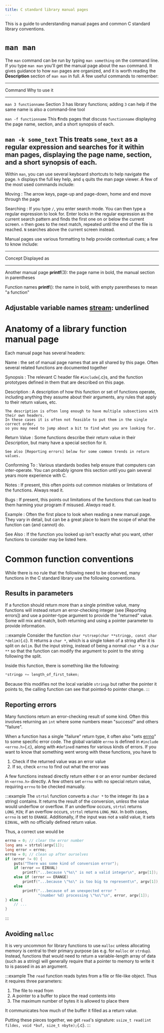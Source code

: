 ```yaml
---
title: C standard library manual pages
...
```


This is a guide to understanding manual pages and common C standard library conventions.

# `man man`

The `man` command can be run by typing `man something` on the command line.
If you type `man man` you'll get the manual page about the `man` command.
It gives guidance to how `man` pages are organized, and it is worth reading the **Description** section of `man man` in full.
A few useful commands to remember:

--------------------------------------------------------------------------------
Command                         Why to use it
------------------------------- ------------------------------------------------
`man 3 functionname`            Section 3 has library functions; adding `3` can
                                help if the same name is also a command-line
                                tool

`man -f functionname`           This **f**inds pages that discuss `functionname`
                                displaying the page name, section, and a short
                                synopsis of each.

`man -k some_text`              This treats `some_text` as a regular expression
                                and searches for it within man pages,
                                displaying the page name, section, and a short
                                synopsis of each.
--------------------------------------------------------------------------------

Within `man`, you can use several keyboard shortcuts to help navigate the page.
`h` displays the full key help, and `q` quits the man page viewer.
A few of the most used commands include:

Moving
:   The arrow keys, page-up and page-down, home and end move through the page

Searching
:   If you type `/`, you enter search mode.
    You can then type a regular expression to look for.
    Enter locks in the regular expression as the current search pattern and finds the first one on or below the current screen.
    `n` then goes to the next match, repeated until the end of the file is reached.
    `N` searches above the current screen instead.

Manual pages use various formatting to help provide contextual cues;
a few to know include:

--------------------------------------------------------------------------------
Concept                         Displayed as
------------------------------- ------------------------------------------------
Another manual page             **printf**(3): the page name in bold,
                                the manual section in parentheses

Function names                  **printf**(): the name in bold,
                                with empty parentheses to mean "a function"

Adjustable variable names       <u>stream</u>: underlined
--------------------------------------------------------------------------------



# Anatomy of a library function manual page

Each manual page has several headers:

Name
:   the set of manual page names that are all shared by this page.
    Often several related functions are documented together

Synopsis
:   The relevant C header file `#include`{.c}s,
    and the function prototypes defined in them that are described on this page.

Description
:   A description of how this function or set of functions operate,
    including anything they assume about their arguments,
    any rules that apply to their return values, etc.
    
    The description is often long enough to have multiple subsections with their own headers.
    In these cases it is often not feasible to put them in the single correct order,
    so you may need to jump about a bit to find what you are looking for.

Return Value
:   Some functions describe their return value in their *Description*,
    but many have a special section for it.
    
    See also [Reporting errors] below for some common trends in return values.

Conforming To
:   Various standards bodies help ensure that computers can inter-operate.
    You can probably ignore this section until you gain several years more experience with C.

Notes
:   If present, this often points out common mistakes
    or limitations of the functions.
    Always read it.

Bugs
:   If present, this points out limitations of the functions that can lead to them harming your program if misused.
    *Always* read it.

Example
:   Often the first place to look when reading a new manual page.
    They vary in detail, but can be a great place to learn the scope of what the function can (and cannot) do.

See Also
:   If the function you looked up isn't exactly what you want,
    other functions to consider may be listed here.


# Common function conventions

While there is no rule that the following need to be observed,
many functions in the C standard library use the following conventions.

## Results in parameters

If a function should return more than a single primitive value,
many functions will instead *return* an error-checking integer (see [Reporting errors])
and use a pointer-type argument to provide the "returned" value.
Some will mix and match, both returning and using a pointer parameter to provide information.

:::example
Consider the function `char *strsep(char **stringp, const char *delim)`{.c}.
It returns a `char *`, which is a single token of a string after it is split on `delim`.
But the input string, instead of being a normal `char *` is a `char **`
so that the function can modify the argument to point to the string following the split.

Inside this function, there is something like the following:

````c
*stringp += length_of_first_token;
````

Because this modifies not the local variable `stringp` but rather the pointer it points to,
the calling function can see that pointed-to pointer change.
:::

## Reporting errors

Many functions return an error-checking result of some kind.
Often this involves returning an `int` where some numbers mean "success!" and others "failure".

When a function has a single "failure" return type, it often also "sets <u>errno</u>" to some specific error code.
The global variable `errno` is defined in `#include <errno.h>`{.c}, along with `#define`d names for various kinds of errors.
If you want to know that something went wrong with these functions, you have to 

1. Check if the returned value was an error value
2. If so, check `errno` to find out what the error was

A few functions instead directly return either `0` or an error number declared in `<errno.h>` directly.
A few others set `errno` with no special return value, requiring `errno` to be checked manually.

:::example
The `strtol` function
converts a `char *` to the integer its (as a string) contains.
It returns the result of the conversion, *unless* the value would underflow or overflow.
If an underflow occurs, `strtol` returns `LONG_MIN`; if  an  overflow occurs, `strtol` returns `LONG_MAX`.  In both cases, `errno` is set to `ERANGE`.
Additionally, if the input was not a valid value, it sets `EINVAL`, with no officially defined return value.

Thus, a correct use would be

````c
errno = 0; // clear the error number
long ans = strtol(argv[1]);
long error = errno;
errno = 0; // clean up after ourselves
if (error != 0) {
    puts("There was some kind of conversion error");
    if (error == EINVAL)
        printf("...because \"%s\" is not a valid integer\n", argv[1]);
    else if (error == ERANGE)
        printf("...because \"%s\" is too big to represent\n", argv[1]);
    else
        printf("...because of an unexpected error " 
               "(number %d) processing \"%s\"\n", error, argv[1]);
} else { 
    // ...
}
````
:::

## Avoiding `malloc`

It is very uncommon for library functions to use `malloc`
unless allocating memory is central to their primary purpose (as e.g. for `malloc` or `strdup`).
Instead, functions that would need to return a variable-length array of data (such as a string)
will generally require that a pointer to memory to write it to is passed in as an argument.

:::example
The `read` function reads bytes from a file or file-like object.
Thus it requires three parameters:

1. The file to read from
2. A pointer to a buffer to place the read contents into
3. The maximum number of bytes it is allowed to place there

It communicates how much of the buffer it filled as a return value.

Putting these pieces together, we get `read`'s signature: `ssize_t read(int fildes, void *buf, size_t nbyte);`{.c}.
:::

